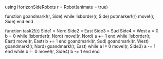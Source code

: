 using HorizonSideRobots
r = Robot(animate = true)
 
function goandmark!(r, Side)
    while !isborder(r, Side)
        putmarker!(r)
        move!(r, Side)
    end
end
 
 
function task2!(r)
	Side1 = Nord
	Side2 = East
	Side3 = Sud 
	Side4 = West
    a = 0
    b = 0
    while !isborder(r, Nord)
        move!(r, Nord)
        a += 1
    end
    while !isborder(r, East)
        move!(r, East)
        b += 1
    end
    goandmark!(r, Sud)
    goandmark!(r, West)
    goandmark!(r, Nord)
    goandmark!(r, East)
    while a != 0
        move!(r, Side3)
        a -= 1
    end
    while b != 0
        move!(r, Side4)
        b -= 1
    end
end

